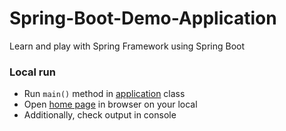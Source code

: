# Spring-Boot-Demo-Application
Learn and play with Spring Framework using Spring Boot

### Local run
- Run `main()` method in [application](src/main/java/com/yevhent/springbootdemo/SpringBootDemoApplication.java) class
- Open [home page](http://localhost:8080) in browser on your local
- Additionally, check output in console